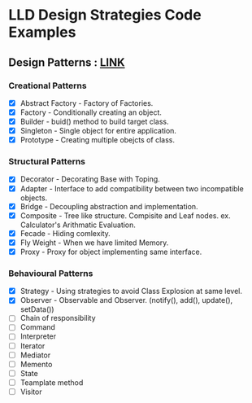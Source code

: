 # LLD Design Strategies Code Examples

## Design Patterns : [LINK](https://github.com/ShyamPrgrmr/lld-design-strategies/tree/master/src/main/java/lld/design/patterns)

### Creational Patterns
- [x] Abstract Factory - Factory of Factories. 
- [x] Factory - Conditionally creating an object. 
- [x] Builder - buid() method to build target class. 
- [x] Singleton - Single object for entire application. 
- [x] Prototype - Creating multiple obejcts of class. 

### Structural Patterns
- [x] Decorator - Decorating Base with Toping.
- [x] Adapter - Interface to add compatibility between two incompatible objects.  
- [x] Bridge - Decoupling abstraction and implementation. 
- [x] Composite - Tree like structure. Compisite and Leaf nodes. ex. Calculator's Arithmatic Evaluation. 
- [x] Fecade - Hiding comlexity. 
- [x] Fly Weight - When we have limited Memory. 
- [x] Proxy - Proxy for object implementing same interface. 

### Behavioural Patterns
- [x] Strategy - Using strategies to avoid Class Explosion at same level.  
- [x] Observer - Observable and Observer. (notify(), add(), update(), setData()) 
- [ ] Chain of responsibility
- [ ] Command
- [ ] Interpreter
- [ ] Iterator
- [ ] Mediator
- [ ] Memento
- [ ] State
- [ ] Teamplate method
- [ ] Visitor
